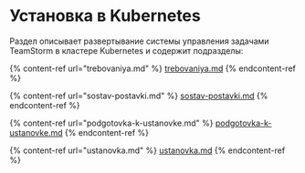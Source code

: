 # Установка в Kubernetes

Раздел описывает развертывание системы управления задачами TeamStorm в кластере Kubernetes и содержит подразделы:

{% content-ref url="trebovaniya.md" %}
[trebovaniya.md](trebovaniya.md)
{% endcontent-ref %}

{% content-ref url="sostav-postavki.md" %}
[sostav-postavki.md](sostav-postavki.md)
{% endcontent-ref %}

{% content-ref url="podgotovka-k-ustanovke.md" %}
[podgotovka-k-ustanovke.md](podgotovka-k-ustanovke.md)
{% endcontent-ref %}

{% content-ref url="ustanovka.md" %}
[ustanovka.md](ustanovka.md)
{% endcontent-ref %}



